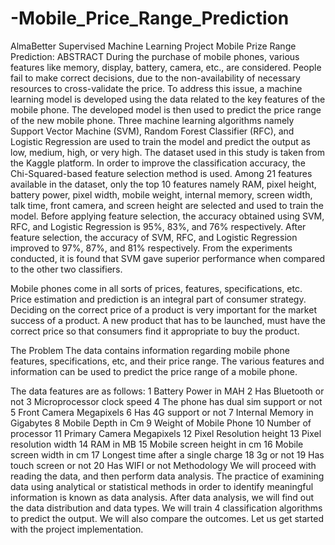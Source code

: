 # -Mobile_Price_Range_Prediction

AlmaBetter Supervised Machine Learning Project Mobile Prize Range Prediction: ABSTRACT During the purchase of mobile phones, various features like memory, display, battery, camera, etc., are considered. People fail to make correct decisions, due to the non-availability of necessary resources to cross-validate the price. To address this issue, a machine learning model is developed using the data related to the key features of the mobile phone. The developed model is then used to predict the price range of the new mobile phone. Three machine learning algorithms namely Support Vector Machine (SVM), Random Forest Classifier (RFC), and Logistic Regression are used to train the model and predict the output as low, medium, high, or very high. The dataset used in this study is taken from the Kaggle platform. In order to improve the classification accuracy, the Chi-Squared-based feature selection method is used. Among 21 features available in the dataset, only the top 10 features namely RAM, pixel height, battery power, pixel width, mobile weight, internal memory, screen width, talk time, front camera, and screen height are selected and used to train the model. Before applying feature selection, the accuracy obtained using SVM, RFC, and Logistic Regression is 95%, 83%, and 76% respectively. After feature selection, the accuracy of SVM, RFC, and Logistic Regression improved to 97%, 87%, and 81% respectively. From the experiments conducted, it is found that SVM gave superior performance when compared to the other two classifiers.

Mobile phones come in all sorts of prices, features, specifications, etc. Price estimation and prediction is an integral part of consumer strategy. Deciding on the correct price of a product is very important for the market success of a product. A new product that has to be launched, must have the correct price so that consumers find it appropriate to buy the product.

The Problem The data contains information regarding mobile phone features, specifications, etc, and their price range. The various features and information can be used to predict the price range of a mobile phone.

The data features are as follows:
1 Battery Power in MAH
2 Has Bluetooth or not
3 Microprocessor clock speed
4 The phone has dual sim support or not
5 Front Camera Megapixels
6 Has 4G support or not
7 Internal Memory in Gigabytes
8 Mobile Depth in Cm
9 Weight of Mobile Phone
10 Number of processor
11 Primary Camera Megapixels
12 Pixel Resolution height
13 Pixel resolution width
14 RAM in MB
15 Mobile screen height in cm
16 Mobile screen width in cm
17 Longest time after a single charge
18 3g or not
19 Has touch screen or not
20 Has WIFI or not Methodology We will proceed with reading the data, and then perform data analysis. The practice of examining data using analytical or statistical methods in order to identify meaningful information is known as data analysis. After data analysis, we will find out the data distribution and data types. We will train 4 classification algorithms to predict the output. We will also compare the outcomes. Let us get started with the project implementation.
